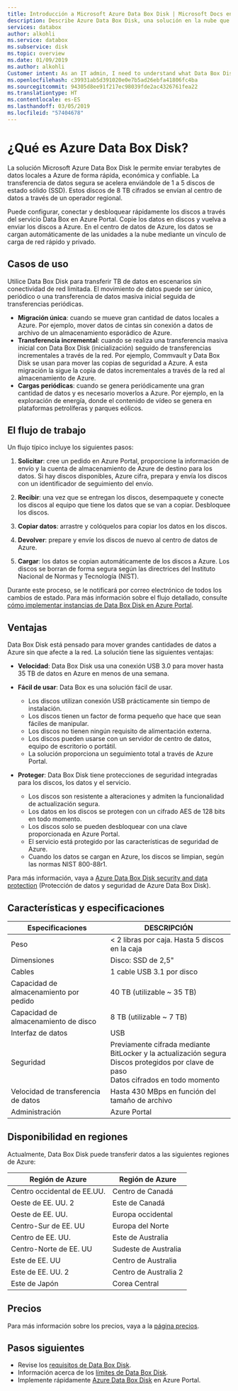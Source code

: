 ```yaml
---
title: Introducción a Microsoft Azure Data Box Disk | Microsoft Docs en datos
description: Describe Azure Data Box Disk, una solución en la nube que permite transferir grandes cantidades de datos en Azure
services: databox
author: alkohli
ms.service: databox
ms.subservice: disk
ms.topic: overview
ms.date: 01/09/2019
ms.author: alkohli
Customer intent: As an IT admin, I need to understand what Data Box Disk is and how it works so I can use it to import on-premises data into Azure.
ms.openlocfilehash: c39931ab5d391020e0e7b5ad26ebfa41806fc4ba
ms.sourcegitcommit: 94305d8ee91f217ec98039fde2ac4326761fea22
ms.translationtype: HT
ms.contentlocale: es-ES
ms.lasthandoff: 03/05/2019
ms.locfileid: "57404678"
---
```

# <a name="what-is-azure-data-box-disk"></a>¿Qué es Azure Data Box Disk?

La solución Microsoft Azure Data Box Disk le permite enviar terabytes de datos locales a Azure de forma rápida, económica y confiable. La transferencia de datos segura se acelera enviándole de 1 a 5 discos de estado sólido (SSD). Estos discos de 8 TB cifrados se envían al centro de datos a través de un operador regional. 

Puede configurar, conectar y desbloquear rápidamente los discos a través del servicio Data Box en Azure Portal. Copie los datos en discos y vuelva a enviar los discos a Azure. En el centro de datos de Azure, los datos se cargan automáticamente de las unidades a la nube mediante un vínculo de carga de red rápido y privado.

## <a name="use-cases"></a>Casos de uso

Utilice Data Box Disk para transferir TB de datos en escenarios sin conectividad de red limitada. El movimiento de datos puede ser único, periódico o una transferencia de datos masiva inicial seguida de transferencias periódicas. 

- **Migración única**: cuando se mueve gran cantidad de datos locales a Azure. Por ejemplo, mover datos de cintas sin conexión a datos de archivo de un almacenamiento esporádico de Azure.
- **Transferencia incremental**: cuando se realiza una transferencia masiva inicial con Data Box Disk (inicialización) seguido de transferencias incrementales a través de la red. Por ejemplo, Commvault y Data Box Disk se usan para mover las copias de seguridad a Azure. A esta migración la sigue la copia de datos incrementales a través de la red al almacenamiento de Azure. 
- **Cargas periódicas**: cuando se genera periódicamente una gran cantidad de datos y es necesario moverlos a Azure. Por ejemplo, en la exploración de energía, donde el contenido de vídeo se genera en plataformas petrolíferas y parques eólicos.

## <a name="the-workflow"></a>El flujo de trabajo

Un flujo típico incluye los siguientes pasos:

1. **Solicitar**: cree un pedido en Azure Portal, proporcione la información de envío y la cuenta de almacenamiento de Azure de destino para los datos. Si hay discos disponibles, Azure cifra, prepara y envía los discos con un identificador de seguimiento del envío.

2. **Recibir**: una vez que se entregan los discos, desempaquete y conecte los discos al equipo que tiene los datos que se van a copiar. Desbloquee los discos.
    
3. **Copiar datos**: arrastre y colóquelos para copiar los datos en los discos.

4. **Devolver**: prepare y envíe los discos de nuevo al centro de datos de Azure.

5. **Cargar**: los datos se copian automáticamente de los discos a Azure. Los discos se borran de forma segura según las directrices del Instituto Nacional de Normas y Tecnología (NIST).

Durante este proceso, se le notificará por correo electrónico de todos los cambios de estado. Para más información sobre el flujo detallado, consulte [cómo implementar instancias de Data Box Disk en Azure Portal](data-box-disk-quickstart-portal.md).


## <a name="benefits"></a>Ventajas

Data Box Disk está pensado para mover grandes cantidades de datos a Azure sin que afecte a la red. La solución tiene las siguientes ventajas:

- **Velocidad**: Data Box Disk usa una conexión USB 3.0 para mover hasta 35 TB de datos en Azure en menos de una semana.   

- **Fácil de usar**: Data Box es una solución fácil de usar.

    - Los discos utilizan conexión USB prácticamente sin tiempo de instalación.
    - Los discos tienen un factor de forma pequeño que hace que sean fáciles de manipular.
    - Los discos no tienen ningún requisito de alimentación externa.
    - Los discos pueden usarse con un servidor de centro de datos, equipo de escritorio o portátil.
    - La solución proporciona un seguimiento total a través de Azure Portal.    

- **Proteger**: Data Box Disk tiene protecciones de seguridad integradas para los discos, los datos y el servicio. 
    - Los discos son resistente a alteraciones y admiten la funcionalidad de actualización segura. 
    - Los datos en los discos se protegen con un cifrado AES de 128 bits en todo momento. 
    - Los discos solo se pueden desbloquear con una clave proporcionada en Azure Portal. 
    - El servicio está protegido por las características de seguridad de Azure. 
    - Cuando los datos se cargan en Azure, los discos se limpian, según las normas NIST 800-88r1.  
    
Para más información, vaya a [Azure Data Box Disk security and data protection](data-box-disk-security.md) (Protección de datos y seguridad de Azure Data Box Disk).


## <a name="features-and-specifications"></a>Características y especificaciones


| Especificaciones                                          | DESCRIPCIÓN              |
|---------------------------------------------------------|--------------------------|
| Peso                                                  | < 2 libras por caja. Hasta 5 discos en la caja                |
| Dimensiones                                              | Disco: SSD de 2,5" |            
| Cables                                                  | 1 cable USB 3.1 por disco|
| Capacidad de almacenamiento por pedido                              | 40 TB (utilizable ~ 35 TB)|
| Capacidad de almacenamiento de disco                                   | 8 TB (utilizable ~ 7 TB)|
| Interfaz de datos                                          | USB   |
| Seguridad                                                | Previamente cifrada mediante BitLocker y la actualización segura <br> Discos protegidos por clave de paso <br> Datos cifrados en todo momento  |
| Velocidad de transferencia de datos                                      | Hasta 430 MBps en función del tamaño de archivo      |
|Administración                                               | Azure Portal |


## <a name="region-availability"></a>Disponibilidad en regiones

Actualmente, Data Box Disk puede transferir datos a las siguientes regiones de Azure:


|Región de Azure  |Región de Azure  |
|---------|---------|
|Centro occidental de EE.UU.     |Centro de Canadá       |        
|Oeste de EE. UU. 2     |Este de Canadá         |     
|Oeste de EE. UU.     | Europa occidental        |      
|Centro-Sur de EE. UU   |Europa del Norte     |         
|Centro de EE. UU.     |Este de Australia|
|Centro-Norte de EE. UU  |Sudeste de Australia   |
|Este de EE. UU      |Centro de Australia |
|Este de EE. UU. 2     |Centro de Australia 2|
|Este de Japón     |Corea Central |


## <a name="pricing"></a>Precios

Para más información sobre los precios, vaya a la [página precios](https://azure.microsoft.com/pricing/details/storage/databox/disk/).

## <a name="next-steps"></a>Pasos siguientes

- Revise los [requisitos de Data Box Disk](data-box-disk-system-requirements.md).
- Información acerca de los [límites de Data Box Disk](data-box-disk-limits.md).
- Implemente rápidamente [Azure Data Box Disk](data-box-disk-quickstart-portal.md) en Azure Portal.
